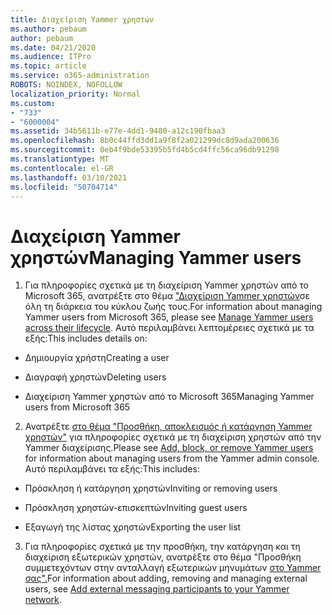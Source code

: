 ```yaml
---
title: Διαχείριση Yammer χρηστών
ms.author: pebaum
author: pebaum
ms.date: 04/21/2020
ms.audience: ITPro
ms.topic: article
ms.service: o365-administration
ROBOTS: NOINDEX, NOFOLLOW
localization_priority: Normal
ms.custom:
- "733"
- "6000004"
ms.assetid: 34b5611b-e77e-4dd1-9480-a12c190fbaa3
ms.openlocfilehash: 8b0c44ffd3dd1a9f8f2a021299dc8d9ada200636
ms.sourcegitcommit: 0eb4f9bde53395b5fd4b5cd4ffc56ca96db91298
ms.translationtype: MT
ms.contentlocale: el-GR
ms.lasthandoff: 03/10/2021
ms.locfileid: "50704714"
---
```

# <a name="managing-yammer-users"></a><span data-ttu-id="6ad6e-102">Διαχείριση Yammer χρηστών</span><span class="sxs-lookup"><span data-stu-id="6ad6e-102">Managing Yammer users</span></span>

1. <span data-ttu-id="6ad6e-103">Για πληροφορίες σχετικά με τη διαχείριση Yammer χρηστών από το Microsoft 365, ανατρέξτε στο θέμα ["Διαχείριση Yammer χρηστών](https://docs.microsoft.com/yammer/manage-yammer-users/manage-users-across-their-lifecycle)σε όλη τη διάρκεια του κύκλου ζωής τους.</span><span class="sxs-lookup"><span data-stu-id="6ad6e-103">For information about managing Yammer users from Microsoft 365, please see [Manage Yammer users across their lifecycle](https://docs.microsoft.com/yammer/manage-yammer-users/manage-users-across-their-lifecycle).</span></span> <span data-ttu-id="6ad6e-104">Αυτό περιλαμβάνει λεπτομέρειες σχετικά με τα εξής:</span><span class="sxs-lookup"><span data-stu-id="6ad6e-104">This includes details on:</span></span>

  - <span data-ttu-id="6ad6e-105">Δημιουργία χρήστη</span><span class="sxs-lookup"><span data-stu-id="6ad6e-105">Creating a user</span></span>

  - <span data-ttu-id="6ad6e-106">Διαγραφή χρηστών</span><span class="sxs-lookup"><span data-stu-id="6ad6e-106">Deleting users</span></span>

  - <span data-ttu-id="6ad6e-107">Διαχείριση Yammer χρηστών από το Microsoft 365</span><span class="sxs-lookup"><span data-stu-id="6ad6e-107">Managing Yammer users from Microsoft 365</span></span>

2. <span data-ttu-id="6ad6e-108">Ανατρέξτε [στο θέμα "Προσθήκη, αποκλεισμός ή κατάργηση Yammer χρηστών"](https://docs.microsoft.com/yammer/manage-yammer-users/add-block-or-remove-users) για πληροφορίες σχετικά με τη διαχείριση χρηστών από την Yammer διαχείρισης.</span><span class="sxs-lookup"><span data-stu-id="6ad6e-108">Please see [Add, block, or remove Yammer users](https://docs.microsoft.com/yammer/manage-yammer-users/add-block-or-remove-users) for information about managing users from the Yammer admin console.</span></span> <span data-ttu-id="6ad6e-109">Αυτό περιλαμβάνει τα εξής:</span><span class="sxs-lookup"><span data-stu-id="6ad6e-109">This includes:</span></span>

  - <span data-ttu-id="6ad6e-110">Πρόσκληση ή κατάργηση χρηστών</span><span class="sxs-lookup"><span data-stu-id="6ad6e-110">Inviting or removing users</span></span>

  - <span data-ttu-id="6ad6e-111">Πρόσκληση χρηστών-επισκεπτών</span><span class="sxs-lookup"><span data-stu-id="6ad6e-111">Inviting guest users</span></span>

  - <span data-ttu-id="6ad6e-112">Εξαγωγή της λίστας χρηστών</span><span class="sxs-lookup"><span data-stu-id="6ad6e-112">Exporting the user list</span></span>

3. <span data-ttu-id="6ad6e-113">Για πληροφορίες σχετικά με την προσθήκη, την κατάργηση και τη διαχείριση εξωτερικών χρηστών, ανατρέξτε στο θέμα "Προσθήκη συμμετεχόντων στην ανταλλαγή εξωτερικών μηνυμάτων [στο Yammer σας".](https://docs.microsoft.com/yammer/work-with-external-users/add-external-participants)</span><span class="sxs-lookup"><span data-stu-id="6ad6e-113">For information about adding, removing and managing external users, see [Add external messaging participants to your Yammer network](https://docs.microsoft.com/yammer/work-with-external-users/add-external-participants).</span></span>
